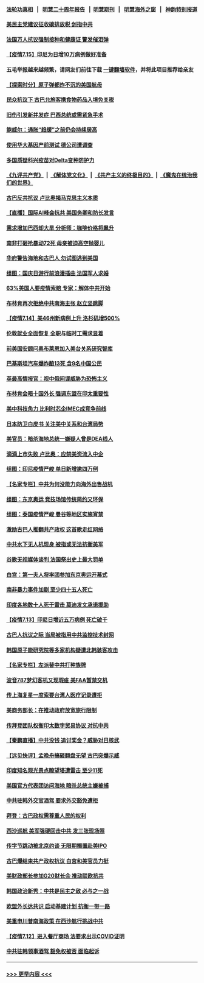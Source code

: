 #### [法轮功真相](https://github.com/gfw-breaker/truth/blob/master/README.md?t=0) &nbsp;&nbsp;|&nbsp;&nbsp; [明慧二十周年报告](https://github.com/gfw-breaker/mh-reports/blob/master/README.md?t=0) &nbsp;&nbsp;|&nbsp;&nbsp;[明慧期刊](https://github.com/gfw-breaker/mh-qikan) &nbsp;&nbsp;|&nbsp;&nbsp; [明慧海外之窗](https://github.com/gfw-breaker/mh-news/blob/master/README.md?t=0) &nbsp;&nbsp;|&nbsp;&nbsp; [神韵特别报道](https://github.com/gfw-breaker/mh-news/blob/master/shenyun.md?t=0)
#### [美民主党建议征收碳排放税 剑指中共](../pages/nsc418/n13090773.md?t=07152201) 
#### [法国万人抗议强制接种和健康证 警发催泪弹](../pages/nsc418/n13090673.md?t=07152201) 
#### [【疫情7.15】印尼为日增10万病例做好准备](../pages/nsc418/n13090498.md?t=07152201) 
#### 五毛举报越来越频繁，请网友们前往下载 [一键翻墙软件](https://github.com/gfw-breaker/ssr-accounts)，并将此项目推荐给亲友
#### [【探索时分】原子弹都炸不沉的美国航母](../pages/nsc418/n13084764.md?t=07152201) 
#### [民众抗议下 古巴允旅客携食物药品入境免关税](../pages/nsc418/n13090221.md?t=07152201) 
#### [旧伤引发新并发症 巴西总统或需紧急手术](../pages/nsc418/n13089633.md?t=07152201) 
#### [鲍威尔：通胀“趋缓”之前仍会持续居高](../pages/nsc418/n13089277.md?t=07152201) 
#### [使用华大基因产前测试 德公司遭调查](../pages/nsc418/n13089175.md?t=07152201) 
#### [多国质疑科兴疫苗对Delta变种防护力](../pages/nsc418/n13089147.md?t=07152201) 
#### [《九评共产党》](https://github.com/begood0513/9ping.md/blob/master/README.md) &nbsp;|&nbsp; [《解体党文化》](../../../../jtdwh.md/blob/master/README.md)  &nbsp;|&nbsp; [《共产主义的终极目的》](../../../../gczydzjmd.md/blob/master/README.md) &nbsp;|&nbsp; [《魔鬼在统治我们的世界》](../../../../mgztzwmdsj.md/blob/master/README.md) 
#### [古巴反共抗议 卢比奥揭马克思主义本质](../pages/nsc418/n13089106.md?t=07152201) 
#### [【直播】国际AI峰会抗共 美国务卿和防长发言](../pages/nsc418/n13089020.md?t=07152201) 
#### [需求增加巴西却大旱 分析师：咖啡价格将飙升](../pages/nsc418/n13088863.md?t=07152201) 
#### [南非打砸抢暴动72死 母亲被迫高空抛婴儿](../pages/nsc418/n13088915.md?t=07152201) 
#### [华府警告海地和古巴人 勿试图逃到美国](../pages/nsc418/n13088680.md?t=07152201) 
#### [组图：国庆日游行前浪漫插曲 法国军人求婚](../pages/nsc418/n13088568.md?t=07152201) 
#### [63%美国人要疫情索赔 专家：解体中共开始](../pages/nsc418/n13088738.md?t=07152201) 
#### [布林肯再次拒绝中共南海主张 赵立坚跳脚](../pages/nsc418/n13088630.md?t=07152201) 
#### [【疫情7.14】美46州新病例上升 洛杉矶增500%](../pages/nsc418/n13088210.md?t=07152201) 
#### [伦敦就业全面恢复 全职与临时工需求显着](../pages/nsc418/n13087625.md?t=07152201) 
#### [前美国安顾问奥布莱恩加入美台关系研究智库](../pages/nsc418/n13087914.md?t=07152201) 
#### [巴基斯坦汽车爆炸酿13死 含9名中国公民](../pages/nsc418/n13087915.md?t=07152201) 
#### [英最高情报官：视中俄间谍威胁为恐怖主义](../pages/nsc418/n13087657.md?t=07152201) 
#### [布林肯会晤十国外长 强调东盟在印太重要性](../pages/nsc418/n13087385.md?t=07152201) 
#### [美中科技角力 比利时芯企IMEC成竞争前线](../pages/nsc418/n13086846.md?t=07152201) 
#### [日本防卫白皮书 关注美中关系和台湾局势](../pages/nsc418/n13086796.md?t=07152201) 
#### [美官员：暗杀海地总统一嫌疑人曾是DEA线人](../pages/nsc418/n13087057.md?t=07152201) 
#### [滴滴上市失败 卢比奥：应禁美资流入中企](../pages/nsc418/n13086604.md?t=07152201) 
#### [组图：印尼疫情严峻 单日新增逾四万例](../pages/nsc418/n13085957.md?t=07152201) 
#### [【名家专栏】中共为何没能力向海外出售战机](../pages/nsc418/n13086154.md?t=07152201) 
#### [组图：东京奥运 竞技场馆传统简约又环保](../pages/nsc418/n13085345.md?t=07152201) 
#### [组图：泰国疫情严峻 曼谷等地区实施宵禁](../pages/nsc418/n13085736.md?t=07152201) 
#### [激励古巴人推翻共产政权 这首歌走红网络](../pages/nsc418/n13086611.md?t=07152201) 
#### [中共水下无人机现身 被指或无法抗衡美军](../pages/nsc418/n13086338.md?t=07152201) 
#### [谷歌无视媒体谈判 法国祭出史上最大罚单](../pages/nsc418/n13086267.md?t=07152201) 
#### [白宫：第一夫人将率团参加东京奥运开幕式](../pages/nsc418/n13086389.md?t=07152201) 
#### [南非暴力事件加剧 至少四十五人死亡](../pages/nsc418/n13086265.md?t=07152201) 
#### [印度各地数十人死于雷击 莫迪发文承诺援助](../pages/nsc418/n13085574.md?t=07152201) 
#### [【疫情7.13】印尼日增近五万病例 死亡破千](../pages/nsc418/n13085637.md?t=07152201) 
#### [古巴人抗议之际 当局被指用中共监控技术封网](../pages/nsc418/n13085655.md?t=07152201) 
#### [韩国原子能研究院等多家机构疑遭北韩骇客攻击](../pages/nsc418/n13084921.md?t=07152201) 
#### [【名家专栏】左派替中共打种族牌](../pages/nsc418/n13083357.md?t=07152201) 
#### [波音787梦幻客机又现瑕疵 美FAA暂禁交机](../pages/nsc418/n13085369.md?t=07152201) 
#### [传上海复星一度索要台湾人医疗记录遭拒](../pages/nsc418/n13085033.md?t=07152201) 
#### [美商务部长：在推动政府放宽旅行限制](../pages/nsc418/n13084853.md?t=07152201) 
#### [传拜登团队权衡印太数字贸易协议 对抗中共](../pages/nsc418/n13084918.md?t=07152201) 
#### [【秦鹏直播】中共没钱 追讨奖金？威胁对日核武](../pages/nsc418/n13084753.md?t=07152201) 
#### [【远见快评】孟晚舟搞砸翻盘无望 古巴突爆示威](../pages/nsc418/n13084696.md?t=07152201) 
#### [印度知名观光景点瞭望塔遭雷击 至少11死](../pages/nsc418/n13084651.md?t=07152201) 
#### [美国官方代表团访问海地 暗杀总统主嫌被捕](../pages/nsc418/n13084472.md?t=07152201) 
#### [中共驻韩外交官酒驾 要求外交豁免遭拒](../pages/nsc418/n13084473.md?t=07152201) 
#### [拜登：古巴政权需尊重人民的权利](../pages/nsc418/n13084399.md?t=07152201) 
#### [西沙巡航 美军强硬回击中共 发三张现场照](../pages/nsc418/n13084288.md?t=07152201) 
#### [传字节跳动被北京约谈 无限期搁置赴美IPO](../pages/nsc418/n13084068.md?t=07152201) 
#### [古巴爆结束共产政权抗议 白宫和美官员力挺](../pages/nsc418/n13084114.md?t=07152201) 
#### [美财政部长参加G20财长会 推动联欧抗共](../pages/nsc418/n13084153.md?t=07152201) 
#### [韩国政治新秀：中共是民主之敌 必与之一战](../pages/nsc418/n13084088.md?t=07152201) 
#### [欧盟外长达共识 启动基建计划 抗衡一带一路](../pages/nsc418/n13083860.md?t=07152201) 
#### [美重申川普南海政策 在西沙航行挑战中共](../pages/nsc418/n13083923.md?t=07152201) 
#### [【疫情7.12】进入餐厅商场 法要求出示COVID证明](../pages/nsc418/n13083387.md?t=07152201) 
#### [中共驻韩领事酒驾 豁免权被否 面临起诉](../pages/nsc418/n13083472.md?t=07152201) 

----
#### [ >>> 更早内容 <<< ](../indexes/nsc418-earlier.md)
